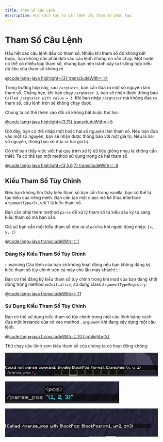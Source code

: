 ```yaml
---
title: Tham Số Câu Lệnh
description: Học cách tạo ra câu lệnh với tham số phức tạp.
---
```


# Tham Số Câu Lệnh

Hầu hết các câu lệnh đều có tham số. Nhiều khi tham số đó không bắt buộc, bạn không cần phải đưa vào câu lệnh nhưng nó vẫn chạy. Một node có thể có nhiều loại tham số, nhưng bạn nên tránh xảy ra trường hợp kiểu dữ liệu của tham số không rõ.

@[code lang=java highlight={3} transcludeWith=:::4](@/reference/latest/src/main/java/com/example/docs/command/FabricDocsReferenceCommands.java)

Trong trường hợp này, sau `/argtater`, bạn cần đưa ra một số nguyên làm tham số. Chẳng hạn, khi bạn chạy `/argtater 3`, bạn sẽ nhận được thông báo `Called /argtater with value = 3`. Khị bạn nhập `/argtater` mà không đưa ra tham số, câu lệnh trên sẽ không chạy được.

Chúng ta có thể thêm vào đối số không bắt buộc thứ hai:

@[code lang=java highlight={3,13} transcludeWith=:::5](@/reference/latest/src/main/java/com/example/docs/command/FabricDocsReferenceCommands.java)

Giờ đây, bạn có thể nhập một hoặc hai số nguyên làm tham số. Nếu bạn đưa vào một số nguyên, bạn sẽ nhận được thông báo với một giá trị. Nếu là hai số nguyên, thông báo sẽ đưa ra hai giá trị.

Có thể bạn thấy việc viết hai quy trình xử lý dữ liệu giống nhau là không cần thiết. Ta có thể tạo một method sử dụng trong cả hai tham số.

@[code lang=java highlight={3,5,6,7} transcludeWith=:::6](@/reference/latest/src/main/java/com/example/docs/command/FabricDocsReferenceCommands.java)

## Kiểu Tham Số Tùy Chỉnh

Nếu bạn không tìm thấy kiểu tham số bạn cần trong vanilla, bạn có thể tự tạo kiểu của riêng mình. Bạn cần tạo một class mà kế thừa interface `ArgumentType<T>`, với `T` là kiểu tham số.

Bạn cần phải thêm method `parse` để xử lý tham số từ kiểu xâu ký tự sang kiểu tham số mà bạn cần.

Giả sử bạn cần một kiểu tham số cho ra `BlockPos` khi người dùng nhập: `{x, y, z}`

@[code lang=java transcludeWith=:::1](@/reference/latest/src/main/java/com/example/docs/command/BlockPosArgumentType.java)

### Đăng Ký Kiểu Tham Số Tùy Chỉnh

:::warning
Câu lệnh của bạn sẽ không hoạt động nếu bạn không đăng ký kiểu tham số tùy chỉnh trên cả máy chủ lẫn máy khách!
:::

Bạn có thể đăng ký kiểu tham số tùy chỉnh trong khi mod của bạn đang khởi động trong method `onInitialize`, sử dụng class `ArgumentTypeRegistry`:

@[code lang=java transcludeWith=:::11](@/reference/latest/src/main/java/com/example/docs/command/FabricDocsReferenceCommands.java)

### Sử Dụng Kiểu Tham Số Tùy Chỉnh

Bạn có thể sử dụng kiểu tham số tùy chỉnh trong một câu lệnh bằng cách đưa một instance của nó vào method `.argument` khi đang xây dựng một câu lệnh.

@[code lang=java transcludeWith=:::10 highlight={3}](@/reference/latest/src/main/java/com/example/docs/command/FabricDocsReferenceCommands.java)

Thử chạy câu lệnh xem kiểu tham số của chúng ta có hoạt động không:

![Tham số không hợp lệ](/assets/develop/commands/custom-arguments_fail.png)

![Tham số hợp lệ](/assets/develop/commands/custom-arguments_valid.png)

![Kết quả câu lệnh](/assets/develop/commands/custom-arguments_result.png)
